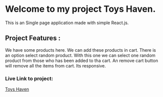 # Welcome to my project Toys Haven.

This is an Single page application made with simple React.js. 

## Project Features :

We have some products here. We can add these products in cart.
There is an option select random product. With this one we can select one random product from those who has been added to tha cart. An remove cart button will remove all the items from cart.
Its responsive.

### Live Link to project:
[Toys Haven](https://link-url-here.org)